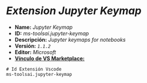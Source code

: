 <!-- Autor: Daniel Benjamin Perez Morales -->
<!-- GitHub: https://github.com/D4nitrix13 -->
<!-- GitLab: https://gitlab.com/D4nitrix13 -->
<!-- Correo electrónico: danielperezdev@proton.me -->

# ***Extension Jupyter Keymap***

- **Name:** *Jupyter Keymap*
- **ID:** *ms-toolsai.jupyter-keymap*
- **Descripción:** *Jupyter keymaps for notebooks*
- **Versión:** *`1.1.2`*
- **Editor:** *Microsoft*
- **[Vínculo de VS Marketplace:](https://marketplace.visualstudio.com/items?itemName=ms-toolsai.jupyter-keymap "https://marketplace.visualstudio.com/items?itemName=ms-toolsai.jupyter-keymap")**

```plaintext
# Id Extensión Vscode
ms-toolsai.jupyter-keymap
```
